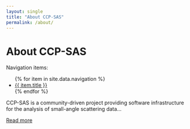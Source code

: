 ```yaml
---
layout: single
title: "About CCP-SAS"
permalink: /about/
---
```

# About CCP-SAS

Navigation items:

<ul>
{% for item in site.data.navigation %}
  <li><a href="{{ item.url }}">{{ item.title }}</a></li>
{% endfor %}
</ul>

CCP-SAS is a community-driven project providing software infrastructure for the analysis of small-angle scattering data...

[Read more](https://www.ccpsas.org)
